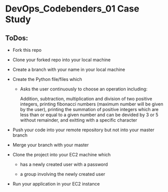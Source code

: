 # DevOps_Codebenders_01 Case Study

## ToDos:

* Fork this repo

* Clone your forked repo into your local machine

* Create a branch with your name in your local machine

* Create the Python file/files which

    * Asks the user continuously to choose an operation including:
    
        Addition, subtraction, multiplication and division of two positive integers, printing fibonacci numbers (maximum number will be given by the user), printing the summation of positive integers which are less than or equal to a given number and can be devided by 3 or 5 without remainder, and exitting with a specific character
  
* Push your code into your remote repository but not into your master branch
  
* Merge your branch with your master

* Clone the project into your EC2 machine which

    * has a newly created user with a password
    
    * a group involving the newly created user</span> 
  
* Run your application in your EC2 instance

